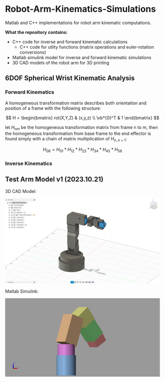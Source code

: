 # Robot-Arm-Kinematics-Simulations
Matlab and C++ implementations for robot arm kinematic computations.

<b>What the repository contains:</b>
- C++ code for inverse and forward kinematic calculations
  - C++ code for utlity functions (matrix operations and euler-rotation conversions)
- Matlab simulink model for inverse and forward kinematic simulations
- 3D CAD models of the robot arm for 3D printing

## 6DOF Spherical Wrist Kinematic Analysis

### Forward Kinematics

A homogeneous transformation matrix describes both orientation and position of a frame with the following structure:

$$ H = \begin{bmatrix}
rot(X,Y,Z) & (x,y,z) \\
\vb*{0}^T & 1 \end{bmatrix} $$

let $H_{nm}$ be the homogeneous transformation matrix from frame n to m, then the homogeneous transformation from base frame to the end effector is found simply with a chain of matrix multiplication of $H_{n,n+1}$:

$$H_{06} = H_{01} * H_{12} * H_{23} * H_{34} * H_{45} * H_{56}$$

### Inverse Kinematics

## Test Arm Model v1 (2023.10.21)
3D CAD Model:

![3D Model v1](6DOF_Testarm_v1_images/Miniarm_CAD.png)

Matlab Simulink:

![v1 Simulation](6DOF_Testarm_v1_images/Miniarm_simulation.png)
